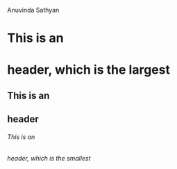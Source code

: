 Anuvinda Sathyan
# This is an <h1> header, which is the largest
## This is an <h2> header
###### This is an <h6> header, which is the smallest
